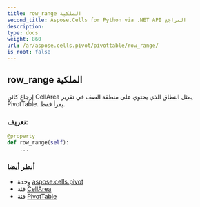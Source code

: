 ```yaml
---
title: row_range الملكية
second_title: Aspose.Cells for Python via .NET API المراجع
description:
type: docs
weight: 860
url: /ar/aspose.cells.pivot/pivottable/row_range/
is_root: false
---
```

##  row_range الملكية

إرجاع كائن CellArea يمثل النطاق
الذي يحتوي على منطقة الصف في تقرير PivotTable. يقرأ فقط.
###  تعريف:
```python
@property
def row_range(self):
    ...
```

###  أنظر أيضا
* وحدة [aspose.cells.pivot](../../)
* فئة [CellArea](/cells/python-net/ar/aspose.cells/cellarea)
* فئة [PivotTable](/cells/python-net/ar/aspose.cells.pivot/pivottable)
